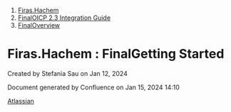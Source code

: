   1. [Firas.Hachem](index.html)
  2. [FinalOICP 2.3 Integration Guide](FinalOICP-2.3-Integration-Guide_3626500097.html)
  3. [FinalOverview](FinalOverview_3626500112.html)

#  Firas.Hachem : FinalGetting Started

Created by  Stefania Sau on Jan 12, 2024

Document generated by Confluence on Jan 15, 2024 14:10

[Atlassian](http://www.atlassian.com/)

